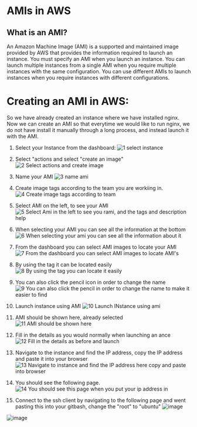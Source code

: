 # AMIs in AWS

## What is an AMI?
An Amazon Machine Image (AMI) is a supported and maintained image provided by AWS that provides the information required to launch an instance. You must specify an AMI when you launch an instance. You can launch multiple instances from a single AMI when you require multiple instances with the same configuration. You can use different AMIs to launch instances when you require instances with different configurations.


# Creating an AMI in AWS:
So we have already created an instance where we have installed nginx. Now we can create an AMI so that everytime we would like to run nginx, we do not have install it manually through a long process, and instead launch it with the AMI.

1. Select your Instance from the dashboard:
![1  select instance](https://user-images.githubusercontent.com/129324316/232039070-287b058b-ca17-4727-a455-0ca48cabf9e3.png)

2. Select "actions and select "create an image"
![2 Select actions and create image](https://user-images.githubusercontent.com/129324316/232039194-34929799-3db3-4d69-9d85-6f9b20e57da4.png)

3. Name your AMI
![3  name ami](https://user-images.githubusercontent.com/129324316/232039206-ce577c09-b59a-4846-8ee1-31b88ee16cb5.png)

4. Create image tags according to the team you are workiing in. 
![4  Create image tags according to team](https://user-images.githubusercontent.com/129324316/232039215-736af7fc-88a6-494a-a4f7-51afd5a22956.png)

5. Select AMI on the left, to see your AMI 
![5  Select Ami in the left to see you rami, and the tags and description help ](https://user-images.githubusercontent.com/129324316/232039224-c9e530b7-3d3a-49bc-b535-9a4270aba1df.png)

6. When selecting your AMI you can see all the information at the bottom
![6  When selecting your ami you can see all the information about it ](https://user-images.githubusercontent.com/129324316/232039229-f705736c-6938-4299-ac02-38a31a9029e0.png)

7. From the dashboard you can select AMI images to locate your AMI
![7  From the dashboard you can select AMI images to locate AMI's](https://user-images.githubusercontent.com/129324316/232039234-5ac81739-3bad-45b2-8aa1-13b0247651b8.png)

8. By using the tag it can be located easily
![8  By using the tag you can locate it easily](https://user-images.githubusercontent.com/129324316/232039247-4c11adb7-b0a0-4daa-b35a-eed47ad75982.png)

9. You can also click the pencil icon in order to change the name
![9  You can also click the pencil in order to change the name to make it easier to find](https://user-images.githubusercontent.com/129324316/232039258-98797b30-ac6f-4daf-bd46-833529437a9d.png)

10. Launch instance using AMI
![10  Launch INstance using ami](https://user-images.githubusercontent.com/129324316/232039274-3517bea9-c438-4f14-95e4-d63a171c54dd.png)

11. AMI should be shown here, already selected
![11  AMI should be shown here](https://user-images.githubusercontent.com/129324316/232039304-53537678-f18e-4a59-a17d-a399206e81e1.png)

12. Fill in the details as you would normally when launching an ance
![12  Fill in the details as before and launch](https://user-images.githubusercontent.com/129324316/232039294-23a5e47e-0f8f-4e46-aa9c-bacc3c9427a1.png)

13. Navigate to the instance and find the IP address, copy the IP address and paste it into your browser
![13  Navigate to instance and find the IP address here copy and paste into browser](https://user-images.githubusercontent.com/129324316/232039326-2ed0fb1d-97a4-4505-81b5-cf2f57a3955c.png)

14. You should see the following page.
![14  You should see this page when you put your ip address in](https://user-images.githubusercontent.com/129324316/232039356-a2288dd8-0909-4540-8f48-295ba1980ce7.png)

15. Connect to the ssh client by navigating to the following page and went pasting this into your gitbash, change the "root" to "ubuntu" 
![image](https://user-images.githubusercontent.com/129324316/232051371-d4fbb6c8-ebf7-4ceb-a403-21edf72b6234.png)

![image](https://user-images.githubusercontent.com/129324316/232051562-2c3aec25-3fea-4181-a53a-f93644689df5.png)
